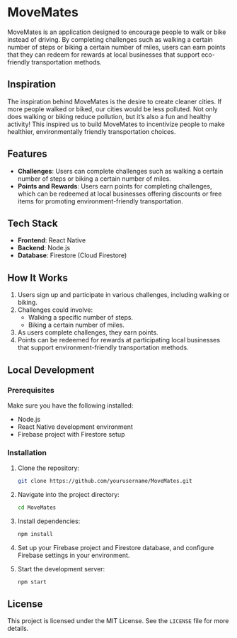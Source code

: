 # MoveMates

MoveMates is an application designed to encourage people to walk or bike instead of driving. By completing challenges such as walking a certain number of steps or biking a certain number of miles, users can earn points that they can redeem for rewards at local businesses that support eco-friendly transportation methods.

## Inspiration

The inspiration behind MoveMates is the desire to create cleaner cities. If more people walked or biked, our cities would be less polluted. Not only does walking or biking reduce pollution, but it’s also a fun and healthy activity! This inspired us to build MoveMates to incentivize people to make healthier, environmentally friendly transportation choices.

## Features

- **Challenges**: Users can complete challenges such as walking a certain number of steps or biking a certain number of miles.
- **Points and Rewards**: Users earn points for completing challenges, which can be redeemed at local businesses offering discounts or free items for promoting environment-friendly transportation.

## Tech Stack

- **Frontend**: React Native
- **Backend**: Node.js
- **Database**: Firestore (Cloud Firestore)

## How It Works

1. Users sign up and participate in various challenges, including walking or biking.
2. Challenges could involve:
   - Walking a specific number of steps.
   - Biking a certain number of miles.
3. As users complete challenges, they earn points.
4. Points can be redeemed for rewards at participating local businesses that support environment-friendly transportation methods.

## Local Development

### Prerequisites

Make sure you have the following installed:
- Node.js
- React Native development environment
- Firebase project with Firestore setup

### Installation

1. Clone the repository:
    ```bash
    git clone https://github.com/yourusername/MoveMates.git
    ```
   
2. Navigate into the project directory:
    ```bash
    cd MoveMates
    ```

3. Install dependencies:
    ```bash
    npm install
    ```

4. Set up your Firebase project and Firestore database, and configure Firebase settings in your environment.

5. Start the development server:
    ```bash
    npm start
    ```

## License

This project is licensed under the MIT License. See the `LICENSE` file for more details.

